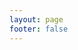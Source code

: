 ```yaml
---
layout: page
footer: false
---
```

<GameEntranceV id="h5jackal" src="/classic/emulatorJS-4.0.12/games/Jackal/index.html?language=zh-CN" :resetHeight=false></GameEntranceV>

